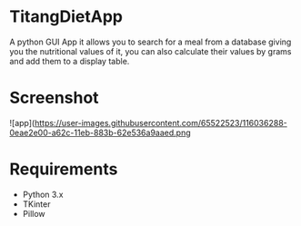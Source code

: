 # TitangDietApp
A python GUI App it allows you to search for a meal from a database giving you the nutritional values of it, you can also calculate their values by grams and add them to a display table.

# Screenshot
![app](https://user-images.githubusercontent.com/65522523/116036288-0eae2e00-a62c-11eb-883b-62e536a9aaed.png

# Requirements
- Python 3.x
- TKinter
- Pillow
